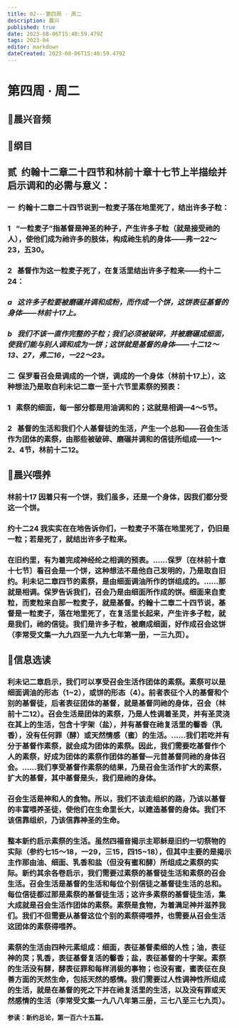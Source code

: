 ```yaml
---
title: 02---第四周 · 周二
description: 晨兴
published: true
date: 2023-08-06T15:40:59.479Z
tags: 2023-04
editor: markdown
dateCreated: 2023-08-06T15:40:59.479Z
---
```


# 第四周 · 周二
## 🎵晨兴音频

## 📖纲目

## **贰  约翰十二章二十四节和林前十章十七节上半描绘并启示调和的必需与意义：**

### 一  约翰十二章二十四节说到一粒麦子落在地里死了，结出许多子粒：

### 1   “一粒麦子”指基督是神圣的种子，产生许多子粒（就是接受祂的人），使他们成为祂许多的肢体，构成祂生机的身体——弗一22～23，五30。

### 2   基督作为这一粒麦子死了，在复活里结出许多子粒来——约十二24：

### *a   这许多子粒要被磨碾并调和成粉，而作成一个饼，这饼表征基督的身体——林前十17上。*

### *b   我们不该一直作完整的子粒；我们必须被破碎，并被磨碾成细面，使我们能与别人调和成为一饼；这饼就是基督的身体——十二12～13、27，弗二16，一22～23。*

### 二  保罗看召会是调成的一个饼，调成的一个身体（林前十17上），这种想法乃是取自利未记二章一至十六节里素祭的预表：

### 1   素祭的细面，每一部分都是用油调和的；这就是相调—4～5节。

### 2   基督的生活和我们个人基督徒的生活，产生一个总和——召会生活作为团体的素祭，由那些被破碎、磨碾并调和的信徒所组成——1～2、4节，林前十二12。

## 📖晨兴喂养

### **林前十17	因着只有一个饼，我们虽多，还是一个身体，因我们都分受这一个饼。**

### **约十二24	我实实在在地告诉你们，一粒麦子不落在地里死了，仍旧是一粒；若是死了，就结出许多子粒来。**

### 在旧约里，有为着完成神经纶之相调的预表。……保罗〔在林前十章十七节〕看召会是一个饼，这种想法不是他自己发明的，乃是取自旧约。利未记二章四节的素祭，是由细面调油所作的饼组成的。……那就是相调。保罗告诉我们，召会乃是由细面所作成的饼。细面来自麦粒，而麦粒来自那一粒麦子，就是基督。约翰十二章二十四节说，基督是一粒麦子，落在地里死了，在复活里长起来，产生许多子粒，就是我们，祂的信徒。我们是许多子粒，被磨成细面，好作成召会这饼（李常受文集一九九四至一九九七年第一册，一三九页）。

## 📖信息选读

### 利未记二章启示，我们可以享受召会生活作团体的素祭。素祭可以是细面调油的形态（1~2），或饼的形态（4）。前者表征个人的基督和个别的基督徒，后者表征团体的基督，就是基督同祂的身体，召会（林前十二12）。召会生活是团体的素祭，乃是人性调着圣灵，并有圣灵浇在其上的生活，包含十字架（盐），并有基督在祂复活里的馨香（乳香），没有任何罪（酵）或天然情感（蜜）的生活。……我们若吃并有分于基督作素祭，就会成为团体的素祭。因此，我们需要吃基督作个人的素祭，好成为团体的素祭作团体的基督—元首基督同祂的身体召会。……我们享受基督作素祭的结果，乃是召会生活作扩大的素祭，扩大的基督，其中基督是头，我们是祂的身体。

### 召会生活是神和人的食物。所以，我们不该走组织的路，乃该以基督的丰富喂养圣徒，使他们在生命里长大，以建造基督的身体。我们不该信靠组织，乃该信靠神圣的生命。

### 整本新约启示素祭的生活。虽然四福音揭示主耶稣是旧约一切祭物的实际（参约七15～18，一29，三15，四15~18），但其中主要的是揭示主作那由油、细面、乳香和盐（但没有蜜和酵）所组成之素祭的实际。新约其余各卷启示，我们需要过素祭的基督徒生活和素祭的召会生活。召会生活是基督的生活和每位个别信徒之基督徒生活的总和。每位信徒都过那是素祭的基督徒生活；这许多素祭的基督徒生活，集大成就是召会生活作团体的素祭。素祭是食物，为着满足神并滋养我们。我们不但需要从基督这位个别的素祭得喂养，也需要从召会生活这团体的素祭得喂养。

### 素祭的生活由四种元素组成：细面，表征基督柔细的人性；油，表征神的灵；乳香，表征基督复活的馨香；盐，表征基督的十字架。素祭的生活没有酵，酵表征罪和每样消极的事物；也没有蜜，蜜表征在良善方面的天然生命，包括天然的感情。我们需要过人性调神性所组成的生活，就是在基督的死之下并在祂复活里的生活，以及没有罪或天然感情的生活（李常受文集一九八八年第三册，三七八至三七九页）。

**参读：新约总论，第一百六十五篇。**
<!-- Google tag (gtag.js) -->
<script async src="https://www.googletagmanager.com/gtag/js?id=G-1P8709Z16T"></script>
<script>
  window.dataLayer = window.dataLayer || [];
  function gtag(){dataLayer.push(arguments);}
  gtag('js', new Date());

  gtag('config', 'G-1P8709Z16T');
</script>